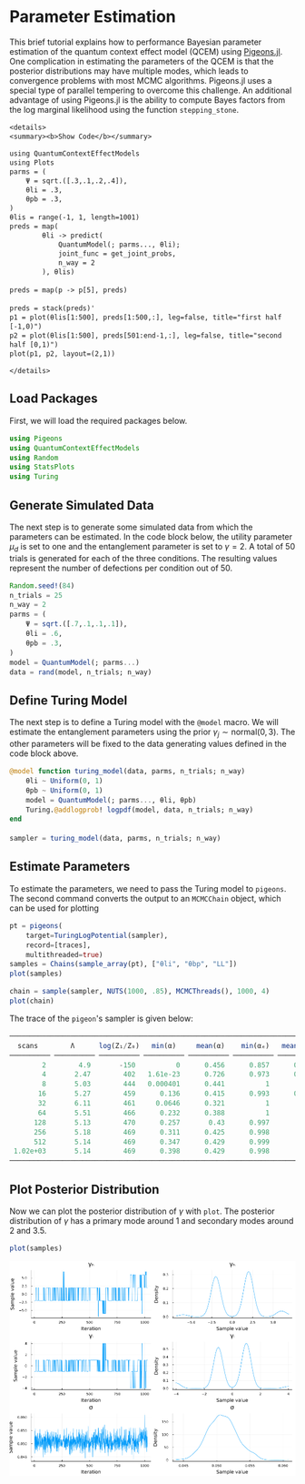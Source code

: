 # Parameter Estimation

This brief tutorial explains how to performance Bayesian parameter estimation of the quantum context effect model (QCEM) using [Pigeons.jl](https://github.com/Julia-Tempering/Pigeons.jl). One complication in estimating the parameters of the QCEM is that the posterior distributions may have multiple modes, which leads to convergence problems with most MCMC algorithms. Pigeons.jl uses a special type of parallel tempering to overcome this challenge. An additional advantage of using Pigeons.jl is the ability to compute Bayes factors from the log marginal likelihood using the function `stepping_stone`.

```@raw html
<details>
<summary><b>Show Code</b></summary>
```
```@example model_preds
using QuantumContextEffectModels
using Plots 
parms = (
    Ψ = sqrt.([.3,.1,.2,.4]),
    θli = .3,
    θpb = .3,
)
θlis = range(-1, 1, length=1001)
preds = map(
        θli -> predict(
            QuantumModel(; parms..., θli); 
            joint_func = get_joint_probs,
            n_way = 2
        ), θlis)

preds = map(p -> p[5], preds)

preds = stack(preds)'
p1 = plot(θlis[1:500], preds[1:500,:], leg=false, title="first half [-1,0)")
p2 = plot(θlis[1:500], preds[501:end-1,:], leg=false, title="second half [0,1)")
plot(p1, p2, layout=(2,1))
```
```@raw html
</details>
```

## Load Packages

First, we will load the required packages below. 

```julia
using Pigeons
using QuantumContextEffectModels
using Random
using StatsPlots
using Turing
```

## Generate Simulated Data

The next step is to generate some simulated data from which the parameters can be estimated. In the code block below, the utility parameter $\mu_d$ is set to one and the entanglement parameter is set to $\gamma = 2$.  A total of 50 trials is generated for each of the three conditions. The resulting values represent the number of defections per condition out of 50.
```julia
Random.seed!(84)
n_trials = 25
n_way = 2
parms = (
    Ψ = sqrt.([.7,.1,.1,.1]),
    θli = .6,
    θpb = .3,
)
model = QuantumModel(; parms...)
data = rand(model, n_trials; n_way)
```

## Define Turing Model

The next step is to define a Turing model with the `@model` macro. We will estimate the entanglement parameters using the prior $\gamma_j \sim \mathrm{normal}(0,3)$. The other parameters will be fixed to the data generating values defined in the code block above.

```julia 
@model function turing_model(data, parms, n_trials; n_way)
    θli ~ Uniform(0, 1)
    θpb ~ Uniform(0, 1)
    model = QuantumModel(; parms..., θli, θpb)
    Turing.@addlogprob! logpdf(model, data, n_trials; n_way)
end

sampler = turing_model(data, parms, n_trials; n_way)
```

## Estimate Parameters

To estimate the parameters, we need to pass the Turing model to `pigeons`. The second command converts the output to an `MCMCChain` object, which can be used for plotting
```julia
pt = pigeons(
    target=TuringLogPotential(sampler), 
    record=[traces],
    multithreaded=true)
samples = Chains(sample_array(pt), ["θli", "θbp", "LL"])
plot(samples)
```

```julia 
chain = sample(sampler, NUTS(1000, .85), MCMCThreads(), 1000, 4)
plot(chain)
```
The trace of the `pigeon`'s sampler is given below:
```julia
────────────────────────────────────────────────────────────────────────────
  scans        Λ      log(Z₁/Z₀)   min(α)     mean(α)    min(αₑ)   mean(αₑ) 
────────── ────────── ────────── ────────── ────────── ────────── ──────────
        2        4.9       -150          0      0.456      0.857      0.961 
        4       2.47        402   1.61e-23      0.726      0.973      0.997 
        8       5.03        444   0.000401      0.441          1          1 
       16       5.27        459      0.136      0.415      0.993      0.999 
       32       6.11        461     0.0646      0.321          1          1 
       64       5.51        466      0.232      0.388          1          1 
      128       5.13        470      0.257       0.43      0.997          1 
      256       5.18        469      0.311      0.425      0.998          1 
      512       5.14        469      0.347      0.429      0.999          1 
 1.02e+03       5.14        469      0.398      0.429      0.998          1 
────────────────────────────────────────────────────────────────────────────
```

## Plot Posterior Distribution 

Now we can plot the posterior distribution of $\gamma$ with `plot`. The posterior distribution of $\gamma$ has a primary mode around 1 and secondary modes around 2 and 3.5.
```julia 
plot(samples)
```

![](resources/posterior_gamma.png)